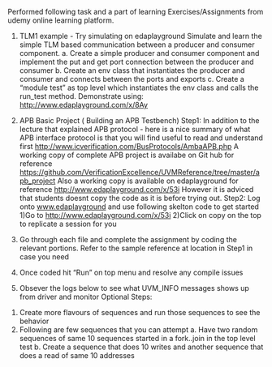 Performed following task and a part of learning Exercises/Assignments from udemy online learning platform.

1) TLM1 example - Try simulating on edaplayground
 Simulate and learn the simple TLM based communication between a producer and consumer
component.
a. Create a simple producer and consumer component and implement the put and get port connection
between the producer and consumer
b. Create an env class that instantiates the producer and consumer and connects between the ports
and exports
c. Create a “module test” as top level which instantiates the env class and calls the run_test method.
Demonstrate using: http://www.edaplayground.com/x/8Ay


3) APB Basic Project ( Building an APB Testbench)
Step1: In addition to the lecture that explained APB protocol - here is a nice summary of what APB
interface protocol is that you will find useful to read and understand first
http://www.icverification.com/BusProtocols/AmbaAPB.php
A working copy of complete APB project is availabe on Git hub for reference
https://github.com/VerificationExcellence/UVMReference/tree/master/apb_project
Also a working copy is available on edaplayground for reference
http://www.edaplayground.com/x/53i
However it is adviced that students doesnt copy the code as it is before trying out.
Step2: Log onto www.edaplayground and use following skelton code to get started
1)Go to http://www.edaplayground.com/x/53i
2)Click on copy on the top to replicate a session for you
3) Go through each file and complete the assignment by coding the relevant portions. Refer to the sample
reference at location in Step1 in case you need
4) Once coded hit “Run” on top menu and resolve any compile issues
5) Obsever the logs below to see what UVM_INFO messages shows up from driver and monitor
Optional Steps:
1. Create more flavours of sequences and run those sequences to see the behavior
2. Following are few sequences that you can attempt
a. Have two random sequences of same 10 sequences started in a fork..join in the top
level test
b. Create a sequence that does 10 writes and another sequence that does a read of same
10 addresses
